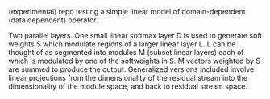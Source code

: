 (experimental) repo testing a simple linear model of domain-dependent (data dependent) operator.

Two parallel layers. One small linear softmax layer D is used to generate soft weights S which modulate regions of a larger linear layer L. L can be thought of as segmented into modules M (subset linear layers) each of which is modulated by one of the softweights in S. M vectors weighted by S are summed to produce the output.
Generalized versions included involve linear projections from the dimensionality of the residual stream into the dimensionality of the module space, and back to residual stream space.
